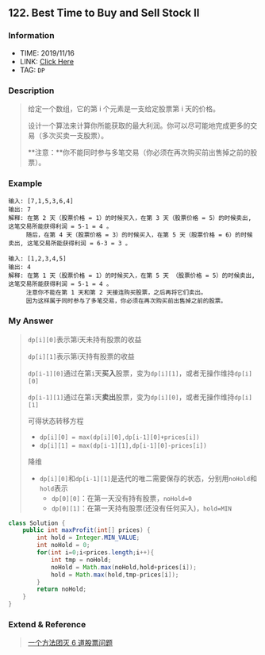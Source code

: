 ## 122. Best Time to Buy and Sell Stock II

### Information

* TIME: 2019/11/16
* LINK: [Click Here](  https://leetcode-cn.com/problems/best-time-to-buy-and-sell-stock-ii/comments/  )
* TAG: `DP`

### Description

> 给定一个数组，它的第 i 个元素是一支给定股票第 i 天的价格。
>
> 设计一个算法来计算你所能获取的最大利润。你可以尽可能地完成更多的交易（多次买卖一支股票）。
>
> **注意：**你不能同时参与多笔交易（你必须在再次购买前出售掉之前的股票）。

### Example

```text
输入: [7,1,5,3,6,4]
输出: 7
解释: 在第 2 天（股票价格 = 1）的时候买入，在第 3 天（股票价格 = 5）的时候卖出, 这笔交易所能获得利润 = 5-1 = 4 。
     随后，在第 4 天（股票价格 = 3）的时候买入，在第 5 天（股票价格 = 6）的时候卖出, 这笔交易所能获得利润 = 6-3 = 3 。

输入: [1,2,3,4,5]
输出: 4
解释: 在第 1 天（股票价格 = 1）的时候买入，在第 5 天 （股票价格 = 5）的时候卖出, 这笔交易所能获得利润 = 5-1 = 4 。
     注意你不能在第 1 天和第 2 天接连购买股票，之后再将它们卖出。
     因为这样属于同时参与了多笔交易，你必须在再次购买前出售掉之前的股票。

```

### My Answer

> `dp[i][0]`表示第i天未持有股票的收益
>
> `dp[i][1]`表示第i天持有股票的收益
>
> `dp[i-1][0]`通过在第`i`天**买入**股票，变为`dp[i][1]`，或者无操作维持`dp[i][0]`
>
> `dp[i-1][1]`通过在第`i`天**卖出**股票，变为`dp[i][0]`，或者无操作维持`dp[i][1]`
>
> 可得状态转移方程
>
> * `dp[i][0] = max(dp[i][0],dp[i-1][0]+prices[i])`
> * `dp[i][1] = max(dp[i-1][1],dp[i-1][0]-prices[i])`
>
> 降维
>
> * `dp[i][0]`和`dp[i-1][1]`是迭代的唯二需要保存的状态，分别用`noHold`和`hold`表示
>   * `dp[0][0]`：在第一天没有持有股票，`noHold=0`
>   * `dp[0][1]`：在第一天持有股票(还没有任何买入)，`hold=MIN`

```java
class Solution {
    public int maxProfit(int[] prices) {
        int hold = Integer.MIN_VALUE;
        int noHold = 0;
        for(int i=0;i<prices.length;i++){
            int tmp = noHold;
            noHold = Math.max(noHold,hold+prices[i]);
            hold = Math.max(hold,tmp-prices[i]);
        }
        return noHold;
    }
}
```

### Extend & Reference

>  [一个方法团灭 6 道股票问题](https://leetcode-cn.com/problems/best-time-to-buy-and-sell-stock-with-cooldown/solution/yi-ge-fang-fa-tuan-mie-6-dao-gu-piao-wen-ti-by-lab/) 

